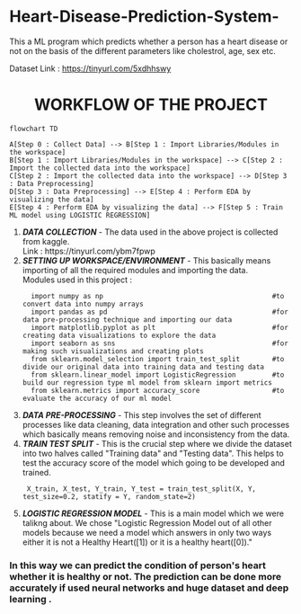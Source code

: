 # Heart-Disease-Prediction-System-
This a ML program which predicts whether a person has a heart disease or not on the basis of the different parameters like cholestrol, age, sex etc.

Dataset Link : https://tinyurl.com/5xdhhswy

<h1 align='center'> WORKFLOW OF THE PROJECT</h1>

```mermaid
flowchart TD

A[Step 0 : Collect Data] --> B[Step 1 : Import Libraries/Modules in the workspace]
B[Step 1 : Import Libraries/Modules in the workspace] --> C[Step 2 : Import the collected data into the workspace]
C[Step 2 : Import the collected data into the workspace] --> D[Step 3 : Data Preprocessing]
D[Step 3 : Data Preprocessing] --> E[Step 4 : Perform EDA by visualizing the data]
E[Step 4 : Perform EDA by visualizing the data] --> F[Step 5 : Train ML model using LOGISTIC REGRESSION]
```

<ol>
  <li><b><i>DATA COLLECTION</i></b> - The data used in the above project is collected from kaggle. <br>Link : https://tinyurl.com/ybm7fpwp<br>
  <li><b><i>SETTING UP WORKSPACE/ENVIRONMENT</i></b> - This basically means importing of all the required modules and importing the data.<br>
  Modules used in this project : 
  
  ```
    import numpy as np                                          #to convert data into numpy arrays
    import pandas as pd                                         #for data pre-processing technique and importing our data
    import matplotlib.pyplot as plt                             #for creating data visualizations to explore the data
    import seaborn as sns                                       #for making such visualizations and creating plots
    from sklearn.model_selection import train_test_split        #to divide our original data into training data and testing data
    from sklearn.linear_model import LogisticRegression         #to build our regression type ml model from sklearn import metrics 
    from sklearn.metrics import accuracy_score                  #to evaluate the accuracy of our ml model
  ```
  
  <li><b><i>DATA PRE-PROCESSING</b></i> - This step involves the set of different processes like data cleaning, data integration and other such processes which basically means removing noise and inconsistency from the data.
    
  <li><b><i>TRAIN TEST SPLIT</b></i> - This is the crucial step where we divide the dataset into two halves called "Training data" and "Testing data". This helps to test the accuracy score of the model which going to be developed and trained.
    
   ```
    X_train, X_test, Y_train, Y_test = train_test_split(X, Y, test_size=0.2, statify = Y, random_state=2)
   ```
  
 <li><b><i>LOGISTIC REGRESSION MODEL</b></i> - This is a main model which we were talikng about. We chose "Logistic Regression Model out of all other models because we need a model which answers in only two ways either it is not a Healthy Heart([1]) or it is a healthy heart([0])."
</ol>

    
###  In this way we can predict the condition of person's heart whether it is healthy or not. The prediction can be done more accurately if used neural networks and huge dataset and deep learning .
